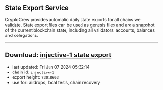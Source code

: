 ## State Export Service
CryptoCrew provides automatic daily state exports for all chains we validate. State export files can be used as genesis files and are a snapshot of the current blockchain state, including all validators, accounts, balances and delegations.

---
**Download: [injective-1 state export](https://dl-eu2.ccvalidators.com/SERVICE/injective/injective-1_export_73018603.json)**
---

- last updated: Fri Jun 07 2024 05:32:14
- chain id: `injective-1`
- export height: `73018603`
- use for: airdrops, local tests, chain recovery
